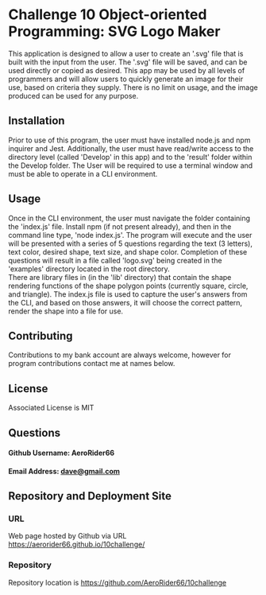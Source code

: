 # Challenge 10 Object-oriented Programming: SVG Logo Maker

This application is designed to allow a user to create an '.svg' file that is built with the input from the user.  The '.svg' file will be saved, and can be used directly or copied as desired. This app may be used by all levels of programmers and will allow users to quickly generate an image for their use, based on criteria they supply. There is no limit on usage, and the image produced can be used for any purpose.

## Installation

Prior to use of this program, the user must have installed node.js and npm inquirer and Jest.  Additionally, the user must have read/write access to the directory level (called 'Develop' in this app) and to the 'result' folder within the Develop folder.  The  User will be required to use a terminal window and must be able to operate in a CLI environment.

## Usage

Once in the CLI environment, the user must navigate the folder containing the 'index.js' file.  Install npm (if not present already), and then in the command line type, 'node index.js'.  The program will execute and the user will be presented with a series of 5 questions regarding the text (3 letters), text color, desired shape, text size, and shape color.  Completion of these questions will result in a file called 'logo.svg' being created in the 'examples' directory located in the root directory.  
There are library files in (in the 'lib' directory) that contain the shape rendering functions of the shape polygon points (currently square, circle, and triangle).  The index.js file is used to capture the user's answers from the CLI, and based on those answers, it will choose the correct pattern, render the shape into a file for use.

## Contributing

Contributions to my bank account are always welcome, however for program contributions contact me at names below.

## License

Associated License is MIT

## Questions

#### Github Username: AeroRider66

#### Email Address: dave@gmail.com


## Repository and Deployment Site

### URL
Web page hosted by Github via URL https://aerorider66.github.io/10challenge/

### Repository
Repository location is https://github.com/AeroRider66/10challenge

